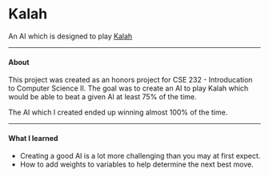 # Kalah
An AI which is designed to play [Kalah](https://en.wikipedia.org/wiki/Kalah)

---
#### About
This project was created as an honors project for CSE 232 - Introducation to Computer Science II. The goal was to create an AI to play Kalah which would be able to beat a given AI at least 75% of the time.

The AI which I created ended up winning almost 100% of the time. 

---
#### What I learned
* Creating a good AI is a lot more challenging than you may at first expect.
* How to add weights to variables to help determine the next best move.
